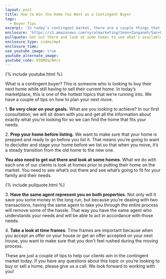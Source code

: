 ```yaml
---
layout: post
title: How to Win the Home You Want as a Contingent Buyer
tags:
  - Buyer Tips
excerpt: 'In today’s contingent market, there are a couple things that we do to make sure that our clients win the home of their dreams.'
enclosure: 'https://s3.amazonaws.com/vyralmarketing/Sean+Zanganeh/San+Diego%2C+CA+Real+Estate+Contingent+Buyer.mp4'
pullquote: Get out there and look at some homes to see what’s available out there for you and your family.
enclosure_type: video/mp4
enclosure_time:
use_youtube_image: true
youtube_alternate_image:
youtube_code: 9IQM8qcNHcs
---
```



{% include youtube.html %}

What is a contingent buyer? This is someone who is looking to buy their next home while still having to sell their current home. In today’s marketplace, this is one of the hottest topics that we’re running into. We have a couple of tips on how to plan your next move.

1. **Be very clear on your goals.** What are you looking to achieve? In our first consultation, we will sit down with you and get all the information about exactly what you’re looking for so we can find the home that fits your needs.

2. **Prep your home before listing.** We want to make sure that your home is prepped and ready to go before you list it. That means you’re going to want to declutter and stage your home before we list so that when you move, it’s a steady transition from the old home to the new one.

**You also need to get out there and look at some homes**. What we do with each one of our clients is look at homes prior to putting their home on the market. You need to see what’s out there and see what’s going to fit for your family and their needs.

{% include pullquote.html %}

3. **Have the same agent represent you on both properties**. Not only will it save you some money in the long run, but because you’re dealing with two transactions, having the same agent to take you through the entire process will remove some of the hassle. That way you have the same agent who understands your needs and will be able to act in accordance with those needs.

4. **Take a look at time frames**. Time frames are important because when you accept an offer on your house or get an offer accepted on your next house, you want to make sure that you don’t feel rushed during the moving process.

These are just a couple of tips to help our clients win in the contingent market today. If you have any questions about this topic or you’re looking to buy or sell a home, please give us a call. We look forward to working with you!
<br>
